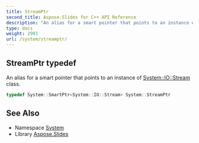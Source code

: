 ```yaml
---
title: StreamPtr
second_title: Aspose.Slides for C++ API Reference
description: "An alias for a smart pointer that points to an instance of System::IO::Stream class."
type: docs
weight: 2991
url: /system/streamptr/
---
```

## StreamPtr typedef


An alias for a smart pointer that points to an instance of [System::IO::Stream](../../system.io/stream/) class.

```cpp
typedef System::SmartPtr<System::IO::Stream> System::StreamPtr
```

## See Also

* Namespace [System](../)
* Library [Aspose.Slides](../../)